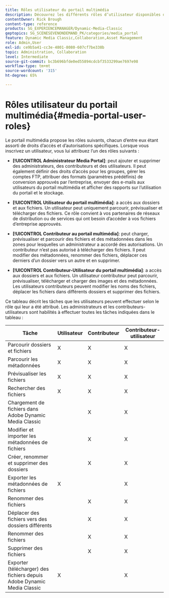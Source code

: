 ```yaml
---
title: Rôles utilisateur du portail multimédia
description: Découvrez les différents rôles d’utilisateur disponibles dans Media Portal dans Adobe Dynamic Media Classic.
contentOwner: Rick Brough
content-type: reference
products: SG_EXPERIENCEMANAGER/Dynamic-Media-Classic
geptopics: SG_SCENESEVENONDEMAND_PK/categories/media_portal
feature: Dynamic Media Classic,Collaboration,Asset Management
role: Admin,User
exl-id: ce9b5a41-cc3e-4801-8080-607cf7be338b
topic: Administration, Collaboration
level: Intermediate
source-git-commit: bc3b696bfde0ed55894cdcbf3533299ae7697e98
workflow-type: tm+mt
source-wordcount: '315'
ht-degree: 65%

---
```


# Rôles utilisateur du portail multimédia{#media-portal-user-roles}

Le portail multimédia propose les rôles suivants, chacun d’entre eux étant assorti de droits d’accès et d’autorisations spécifiques. Lorsque vous inscrivez un utilisateur, vous lui attribuez l’un des rôles suivants :

* **[!UICONTROL Administrateur Media Portal]**: peut ajouter et supprimer des administrateurs, des contributeurs et des utilisateurs. Il peut également définir des droits d’accès pour les groupes, gérer les comptes FTP, attribuer des formats (paramètres prédéfinis) de conversion approuvés par l’entreprise, envoyer des e-mails aux utilisateurs du portail multimédia et afficher des rapports sur l’utilisation du portail et le stockage.

* **[!UICONTROL Utilisateur du portail multimédia]**: a accès aux dossiers et aux fichiers. Un utilisateur peut uniquement parcourir, prévisualiser et télécharger des fichiers. Ce rôle convient à vos partenaires de réseaux de distribution ou de services qui ont besoin d’accéder à vos fichiers d’entreprise approuvés.

* **[!UICONTROL Contributeur au portail multimédia]**: peut charger, prévisualiser et parcourir des fichiers et des métadonnées dans les zones pour lesquelles un administrateur a accordé des autorisations. Un contributeur n’est pas autorisé à télécharger des fichiers. Il peut modifier des métadonnées, renommer des fichiers, déplacer ces derniers d’un dossier vers un autre et en supprimer.

* **[!UICONTROL Contributeur-Utilisateur du portail multimédia]**: a accès aux dossiers et aux fichiers. Un utilisateur contributeur peut parcourir, prévisualiser, télécharger et charger des images et des métadonnées. Les utilisateurs contributeurs peuvent modifier les noms des fichiers, déplacer les fichiers dans différents dossiers et supprimer des fichiers.

Ce tableau décrit les tâches que les utilisateurs peuvent effectuer selon le rôle qui leur a été attribué. Les administrateurs et les contributeurs-utilisateurs sont habilités à effectuer toutes les tâches indiquées dans le tableau :

| Tâche | Utilisateur | Contributeur | Contributeur-utilisateur |
| --- | --- | --- | --- |
| Parcourir dossiers et fichiers | X | X | X |
| Parcourir les métadonnées | X | X | X |
| Prévisualiser les fichiers | X | X | X |
| Rechercher des fichiers | X | X | X |
| Chargement de fichiers dans Adobe Dynamic Media Classic | | X | X |
| Modifier et importer les métadonnées de fichiers | | X | X |
| Créer, renommer et supprimer des dossiers | | X | X |
| Exporter les métadonnées de fichiers | X | | X |
| Renommer des fichiers | | X | X |
| Déplacer des fichiers vers des dossiers différents | | X | X |
| Renommer des fichiers | | X | X |
| Supprimer des fichiers | | X | X |
| Exporter (télécharger) des fichiers depuis Adobe Dynamic Media Classic | X | | X |
